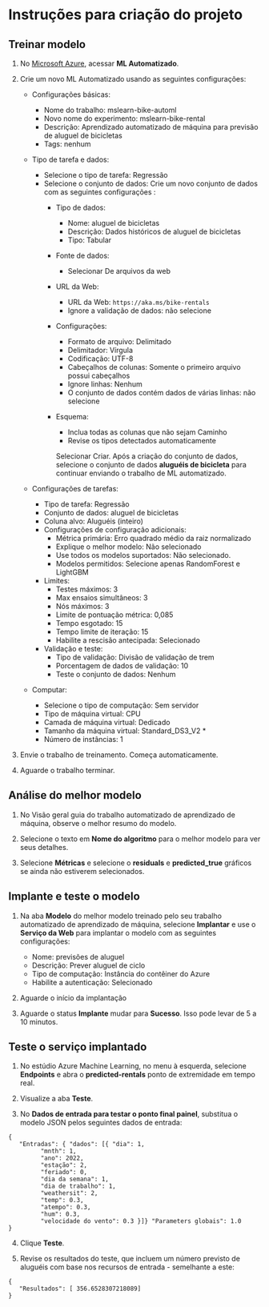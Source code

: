 # Instruções para criação do projeto

## Treinar modelo

1. No [Microsoft Azure](https://ml.azure.com/home?tid=6fd12631-a171-4640-8518-72b574476054), acessar **ML Automatizado**.

2. Crie um novo ML Automatizado usando as seguintes configurações:
    - Configurações básicas:
        - Nome do trabalho: mslearn-bike-automl
        - Novo nome do experimento: mslearn-bike-rental
        - Descrição: Aprendizado automatizado de máquina para previsão de aluguel de bicicletas
        - Tags: nenhum

    - Tipo de tarefa e dados:
        - Selecione o tipo de tarefa: Regressão
        - Selecione o conjunto de dados: Crie um novo conjunto de dados com as seguintes configurações :
          - Tipo de dados:
            - Nome: aluguel de bicicletas
            - Descrição: Dados históricos de aluguel de bicicletas
            - Tipo: Tabular
          - Fonte de dados:
            - Selecionar De arquivos da web
          - URL da Web:
            - URL da Web: ```https://aka.ms/bike-rentals```
            - Ignore a validação de dados: não selecione
          - Configurações:
            - Formato de arquivo: Delimitado
            - Delimitador: Vírgula
            - Codificação: UTF-8
            - Cabeçalhos de colunas: Somente o primeiro arquivo possui cabeçalhos
            - Ignore linhas: Nenhum
            - O conjunto de dados contém dados de várias linhas: não selecione
          - Esquema:
            - Inclua todas as colunas que não sejam Caminho
            - Revise os tipos detectados automaticamente  
            
            Selecionar Criar. Após a criação do conjunto de dados, selecione o conjunto de dados **aluguéis de bicicleta** para continuar enviando o trabalho de ML automatizado.

    - Configurações de tarefas:
        - Tipo de tarefa: Regressão
        - Conjunto de dados: aluguel de bicicletas
        - Coluna alvo: Aluguéis (inteiro)
        - Configurações de configuração adicionais:
            - Métrica primária: Erro quadrado médio da raiz normalizado
            - Explique o melhor modelo: Não selecionado
            - Use todos os modelos suportados: Não selecionado.
            - Modelos permitidos: Selecione apenas RandomForest e LightGBM
        - Limites:
            - Testes máximos: 3
            - Max ensaios simultâneos: 3
            - Nós máximos: 3
            - Limite de pontuação métrica: 0,085
            - Tempo esgotado: 15
            - Tempo limite de iteração: 15
            - Habilite a rescisão antecipada: Selecionado
        - Validação e teste:
            - Tipo de validação: Divisão de validação de trem
            - Porcentagem de dados de validação: 10
            - Teste o conjunto de dados: Nenhum
    - Computar:
        - Selecione o tipo de computação: Sem servidor
        - Tipo de máquina virtual: CPU
        - Camada de máquina virtual: Dedicado
        - Tamanho da máquina virtual: Standard_DS3_V2 *
        - Número de instâncias: 1
    
3. Envie o trabalho de treinamento. Começa automaticamente.

4. Aguarde o trabalho terminar.

## Análise do melhor modelo

1. No Visão geral guia do trabalho automatizado de aprendizado de máquina, observe o melhor resumo do modelo.

2. Selecione o texto em __Nome do algoritmo__ para o melhor modelo para ver seus detalhes.

3. Selecione __Métricas__  e selecione o **residuals** e **predicted_true** gráficos se ainda não estiverem selecionados.

## Implante e teste o modelo

1. Na aba __Modelo__ do melhor modelo treinado pelo seu trabalho automatizado de aprendizado de máquina, selecione **Implantar** e use o **Serviço da Web** para implantar o modelo com as seguintes configurações:

    - Nome: previsões de aluguel
    - Descrição: Prever aluguel de ciclo
    - Tipo de computação: Instância do contêiner do Azure
    - Habilite a autenticação: Selecionado

2. Aguarde o início da implantação

3. Aguarde o status __Implante__  mudar para **Sucesso**. Isso pode levar de 5 a 10 minutos.

## Teste o serviço implantado

1. No estúdio Azure Machine Learning, no menu à esquerda, selecione __Endpoints__ e abra o __predicted-rentals__ ponto de extremidade em tempo real.

2. Visualize a aba __Teste__.

3. No **Dados de entrada para testar o ponto final painel**, substitua o modelo JSON pelos seguintes dados de entrada:

```  
{
   "Entradas": { "dados": [{ "dia": 1,
         "mnth": 1,   
         "ano": 2022,
         "estação": 2,
         "feriado": 0,
         "dia da semana": 1,
         "dia de trabalho": 1,
         "weathersit": 2, 
         "temp": 0.3, 
         "atempo": 0.3,
         "hum": 0.3,
         "velocidade do vento": 0.3 }]} "Parameters globais": 1.0
}
```

4. Clique **Teste**.

5. Revise os resultados do teste, que incluem um número previsto de aluguéis com base nos recursos de entrada - semelhante a este:

```
{
   "Resultados": [ 356.6528307218089]
}

```

